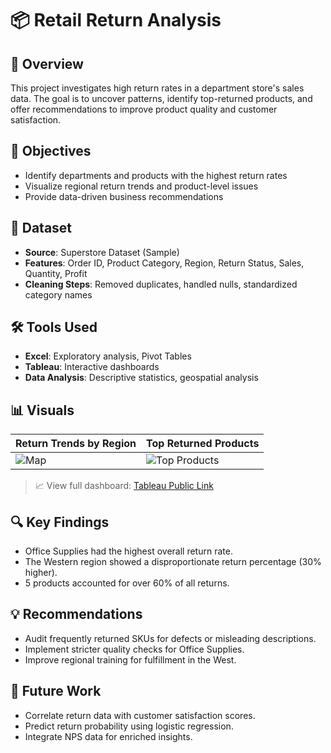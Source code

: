 # 📦 Retail Return Analysis

## 📝 Overview
This project investigates high return rates in a department store's sales data. The goal is to uncover patterns, identify top-returned products, and offer recommendations to improve product quality and customer satisfaction.

## 🎯 Objectives
- Identify departments and products with the highest return rates
- Visualize regional return trends and product-level issues
- Provide data-driven business recommendations

## 📁 Dataset
- **Source**: Superstore Dataset (Sample)
- **Features**: Order ID, Product Category, Region, Return Status, Sales, Quantity, Profit
- **Cleaning Steps**: Removed duplicates, handled nulls, standardized category names

## 🛠️ Tools Used
- **Excel**: Exploratory analysis, Pivot Tables
- **Tableau**: Interactive dashboards
- **Data Analysis**: Descriptive statistics, geospatial analysis

## 📊 Visuals

| Return Trends by Region | Top Returned Products |
|--------------------------|------------------------|
| ![Map](images/region_return_map.png) | ![Top Products](images/top_returns_bar.png) |

> 📈 View full dashboard: [Tableau Public Link](https://public.tableau.com/app/profile/ramhorsecat90/viz/retail-return-dashboard)

## 🔍 Key Findings
- Office Supplies had the highest overall return rate.
- The Western region showed a disproportionate return percentage (30% higher).
- 5 products accounted for over 60% of all returns.

## 💡 Recommendations
- Audit frequently returned SKUs for defects or misleading descriptions.
- Implement stricter quality checks for Office Supplies.
- Improve regional training for fulfillment in the West.

## 🔄 Future Work
- Correlate return data with customer satisfaction scores.
- Predict return probability using logistic regression.
- Integrate NPS data for enriched insights.
